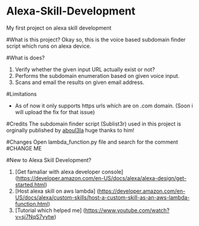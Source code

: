 # Alexa-Skill-Development
My first project on alexa skill development 

#What is this project?
Okay so, this is the voice based subdomain finder script which runs on alexa device.

#What is does?
1. Verify whether the given input URL actually exist or not?
2. Performs the subdomain enumeration based on given voice input.
3. Scans and email the results on given email address.

#Limitations
- As of now it only supports https urls which are on .com domain. (Soon i will upload the fix for that issue)

#Credits
The subdomain finder script (Sublist3r) used in this project is orginally published by [aboul3la](https://github.com/aboul3la/Sublist3r) huge thanks to him!

#Changes
Open lambda_function.py file and search for the comment #CHANGE ME

#New to Alexa Skill Development?
1. [Get famaliar with alexa developer console] (https://developer.amazon.com/en-US/docs/alexa/alexa-design/get-started.html)
2. [Host alexa skill on aws lambda] (https://developer.amazon.com/en-US/docs/alexa/custom-skills/host-a-custom-skill-as-an-aws-lambda-function.html)
3. [Tutorial which  helped me] (https://www.youtube.com/watch?v=sj7NqS7yytw)
